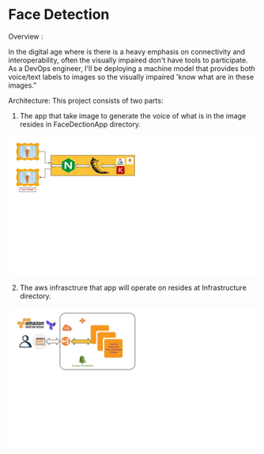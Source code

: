 # Face Detection

Overview :

In the digital age where is there is a heavy emphasis on connectivity and interoperability, often the visually impaired don't have tools to participate. As a DevOps engineer, I'll be deploying a machine model that provides both voice/text labels to images so the visually impaired 'know what are in these images."

Architecture:
This project consists of two parts:
1. The app that take image to generate the voice of what is in the image resides in FaceDectionApp directory.
<img src="examples/app_engine.jpg" width="1440" alt="Combined Image" />

2. The aws infrasctrure that app will operate on resides at Infrastructure directory.
<img src="examples/solution_architect.jpg" width="1440" alt="Combined Image" />
